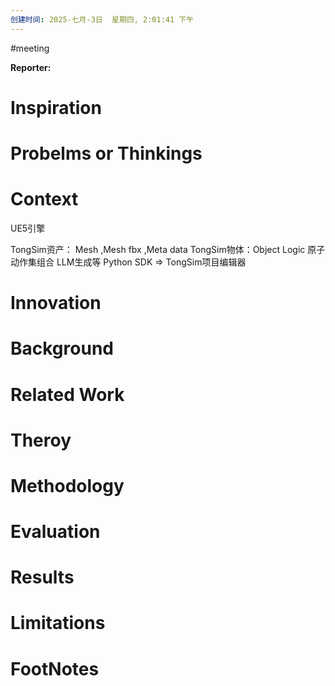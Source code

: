 ```yaml
---
创建时间: 2025-七月-3日  星期四, 2:01:41 下午
---
```

#meeting 

**Reporter:**  

# Inspiration
# Probelms or Thinkings 
# Context
UE5引擎


TongSim资产： Mesh ,Mesh fbx ,Meta data
TongSim物体：Object Logic
原子动作集组合 LLM生成等
Python SDK $\Longrightarrow$ TongSim项目编辑器
# Innovation
# Background
# Related Work
# Theroy
# Methodology
# Evaluation
# Results
# Limitations
# FootNotes
